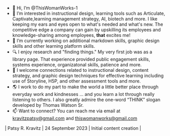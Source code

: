 - 👋 Hi, I’m @ThisWomanWorks-1
- 👀 I’m interested in instructional design, learning tools such as Articulate, Captivate,learning management strategy, AI, biotech and more. I like keeping my ears and eyes open to what's needed and what's new. The competitive edge a company can gain by upskilling its employees and knowledge-sharing among employees, **that** excites me!
- 🌱 I’m currently working on additional markdown skills, graphic design skills and other learning platform skills.
- 🔍 I enjoy research and "finding things." My very first job was as a library page. That experience provided public engagement skills, systems experience, organizatonal skills, patience and more. 
- 💞️ I welcome connections related to instructional design, content strategy, and graphic design techniques for effective learning including use of Storyline, H5P, and other assessment tools and more. 
- 🌎 I work to do my part to make the world a little better place through everyday work and kindnesses ... and you learn a lot through really listening to others. I also greatly admire the one-word “THINK” slogan developed by Thomas Watson Sr. 
- 📫 Want to connect? You can reach me via email at <a href="mailto:kravitzpatsy@gmail.com">kravitzpatsy@gmail.com and <a href="mailto:thiswomanworks@gmail.com">thiswomanworks@gmail.com </a>

  
| Patsy R. Kravitz | 24 September 2023 | Initial content creation | 
<!---
ThisWomanWorks-1/ThisWomanWorks-1 is a ✨ special ✨ repository because its `README.md` (this file) appears on your GitHub profile.
You can click the Preview link to take a look at your changes.
--->
